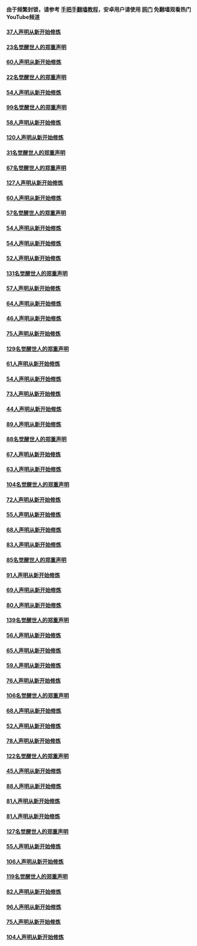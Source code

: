 #### 由于频繁封锁，请参考 [手把手翻墙教程](https://github.com/gfw-breaker/guides/wiki/)，安卓用户请使用 [网门](https://github.com/gfw-breaker/nogfw/blob/master/dl.md?t=02160000) 免翻墙观看热门YouTube频道 

#### [37人声明从新开始修炼](../pages/91/420766.md?t=02160000) 

#### [23名觉醒世人的郑重声明](../pages/91/420765.md?t=02160000) 

#### [60人声明从新开始修炼](../pages/91/420727.md?t=02160000) 

#### [22名觉醒世人的郑重声明](../pages/91/420726.md?t=02160000) 

#### [54人声明从新开始修炼](../pages/91/420529.md?t=02160000) 

#### [99名觉醒世人的郑重声明](../pages/91/420528.md?t=02160000) 

#### [58人声明从新开始修炼](../pages/91/420198.md?t=02160000) 

#### [120人声明从新开始修炼](../pages/91/420141.md?t=02160000) 

#### [31名觉醒世人的郑重声明](../pages/91/420197.md?t=02160000) 

#### [67名觉醒世人的郑重声明](../pages/91/420140.md?t=02160000) 

#### [127人声明从新开始修炼](../pages/91/420082.md?t=02160000) 

#### [60人声明从新开始修炼](../pages/91/420081.md?t=02160000) 

#### [57名觉醒世人的郑重声明](../pages/91/420080.md?t=02160000) 

#### [54人声明从新开始修炼](../pages/91/419533.md?t=02160000) 

#### [54人声明从新开始修炼](../pages/91/419532.md?t=02160000) 

#### [52人声明从新开始修炼](../pages/91/419531.md?t=02160000) 

#### [131名觉醒世人的郑重声明](../pages/91/419530.md?t=02160000) 

#### [57人声明从新开始修炼](../pages/91/419430.md?t=02160000) 

#### [64人声明从新开始修炼](../pages/91/419429.md?t=02160000) 

#### [46人声明从新开始修炼](../pages/91/419428.md?t=02160000) 

#### [75人声明从新开始修炼](../pages/91/419427.md?t=02160000) 

#### [129名觉醒世人的郑重声明](../pages/91/419426.md?t=02160000) 

#### [61人声明从新开始修炼](../pages/91/419198.md?t=02160000) 

#### [54人声明从新开始修炼](../pages/91/419197.md?t=02160000) 

#### [73人声明从新开始修炼](../pages/91/419196.md?t=02160000) 

#### [44人声明从新开始修炼](../pages/91/419075.md?t=02160000) 

#### [89人声明从新开始修炼](../pages/91/419074.md?t=02160000) 

#### [88名觉醒世人的郑重声明](../pages/91/419195.md?t=02160000) 

#### [67人声明从新开始修炼](../pages/91/419073.md?t=02160000) 

#### [63人声明从新开始修炼](../pages/91/419072.md?t=02160000) 

#### [104名觉醒世人的郑重声明](../pages/91/419071.md?t=02160000) 

#### [72人声明从新开始修炼](../pages/91/418902.md?t=02160000) 

#### [55人声明从新开始修炼](../pages/91/418901.md?t=02160000) 

#### [68人声明从新开始修炼](../pages/91/418900.md?t=02160000) 

#### [83人声明从新开始修炼](../pages/91/418757.md?t=02160000) 

#### [85名觉醒世人的郑重声明](../pages/91/418899.md?t=02160000) 

#### [91人声明从新开始修炼](../pages/91/418756.md?t=02160000) 

#### [69人声明从新开始修炼](../pages/91/418755.md?t=02160000) 

#### [80人声明从新开始修炼](../pages/91/418754.md?t=02160000) 

#### [139名觉醒世人的郑重声明](../pages/91/418753.md?t=02160000) 

#### [56人声明从新开始修炼](../pages/91/418594.md?t=02160000) 

#### [65人声明从新开始修炼](../pages/91/418593.md?t=02160000) 

#### [59人声明从新开始修炼](../pages/91/418592.md?t=02160000) 

#### [76人声明从新开始修炼](../pages/91/418431.md?t=02160000) 

#### [106名觉醒世人的郑重声明](../pages/91/418591.md?t=02160000) 

#### [68人声明从新开始修炼](../pages/91/418430.md?t=02160000) 

#### [52人声明从新开始修炼](../pages/91/418429.md?t=02160000) 

#### [78人声明从新开始修炼](../pages/91/418428.md?t=02160000) 

#### [122名觉醒世人的郑重声明](../pages/91/418427.md?t=02160000) 

#### [45人声明从新开始修炼](../pages/91/418248.md?t=02160000) 

#### [88人声明从新开始修炼](../pages/91/418247.md?t=02160000) 

#### [81人声明从新开始修炼](../pages/91/418246.md?t=02160000) 

#### [81人声明从新开始修炼](../pages/91/418139.md?t=02160000) 

#### [127名觉醒世人的郑重声明](../pages/91/418245.md?t=02160000) 

#### [55人声明从新开始修炼](../pages/91/418138.md?t=02160000) 

#### [106人声明从新开始修炼](../pages/91/418137.md?t=02160000) 

#### [119名觉醒世人的郑重声明](../pages/91/418135.md?t=02160000) 

#### [82人声明从新开始修炼](../pages/91/418136.md?t=02160000) 

#### [96人声明从新开始修炼](../pages/91/417831.md?t=02160000) 

#### [75人声明从新开始修炼](../pages/91/417830.md?t=02160000) 

#### [104人声明从新开始修炼](../pages/91/417829.md?t=02160000) 


